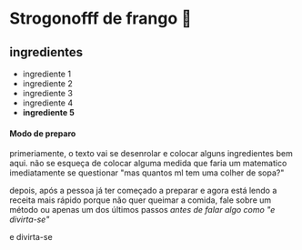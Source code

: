 # Strogonofff de frango :chicken:

## ingredientes

- ingrediente 1
- ingrediente 2
- ingrediente 3
- ingrediente 4
- **ingrediente 5**

#### Modo de preparo 

primeriamente, o texto vai se desenrolar e colocar alguns ingredientes bem aqui. não se esqueça de colocar alguma medida que faria um matematico imediatamente se questionar "mas quantos ml tem uma colher de sopa?" 

depois, após a pessoa já ter começado a preparar e agora está lendo a receita mais rápido porque não quer queimar a comida, fale sobre um método ou apenas um dos últimos passos _antes de falar algo como "e divirta-se"_

e divirta-se